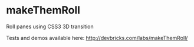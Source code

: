 makeThemRoll
==========

Roll panes using CSS3 3D transition

Tests and demos available here: http://devbricks.com/labs/makeThemRoll/
